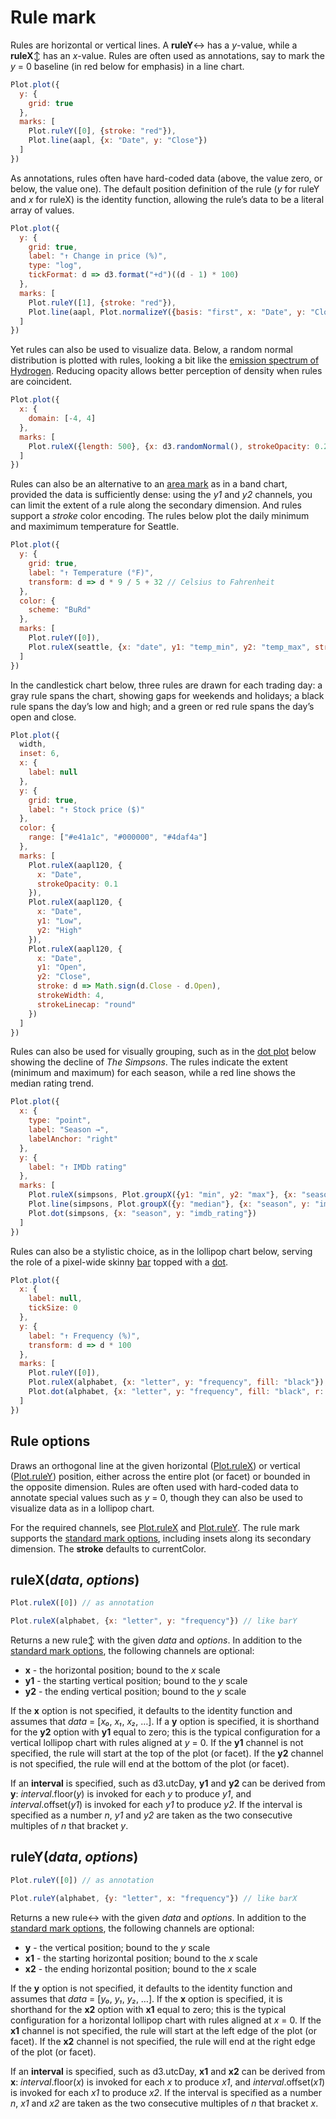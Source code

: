 # Rule mark

Rules are horizontal or vertical lines. A **ruleY**↔︎ has a *y*-value, while a **ruleX**↕︎ has an *x*-value. Rules are often used as annotations, say to mark the *y* = 0 baseline (in red below for emphasis) in a line chart.

```js
Plot.plot({
  y: {
    grid: true
  },
  marks: [
    Plot.ruleY([0], {stroke: "red"}),
    Plot.line(aapl, {x: "Date", y: "Close"})
  ]
})
```

As annotations, rules often have hard-coded data (above, the value zero, or below, the value one). The default position definition of the rule (*y* for ruleY and *x* for ruleX) is the identity function, allowing the rule’s data to be a literal array of values.

```js
Plot.plot({
  y: {
    grid: true,
    label: "↑ Change in price (%)",
    type: "log",
    tickFormat: d => d3.format("+d")((d - 1) * 100)
  },
  marks: [
    Plot.ruleY([1], {stroke: "red"}),
    Plot.line(aapl, Plot.normalizeY({basis: "first", x: "Date", y: "Close"}))
  ]
})
```

Yet rules can also be used to visualize data. Below, a random normal distribution is plotted with rules, looking a bit like the [emission spectrum of Hydrogen](https://en.wikipedia.org/wiki/Hydrogen_spectral_series). Reducing opacity allows better perception of density when rules are coincident.

```js
Plot.plot({
  x: {
    domain: [-4, 4]
  },
  marks: [
    Plot.ruleX({length: 500}, {x: d3.randomNormal(), strokeOpacity: 0.2}),
  ]
})
```

Rules can also be an alternative to an [area mark](./area.md) as in a band chart, provided the data is sufficiently dense: using the *y1* and *y2* channels, you can limit the extent of a rule along the secondary dimension. And rules support a *stroke* color encoding. The rules below plot the daily minimum and maximimum temperature for Seattle.

```js
Plot.plot({
  y: {
    grid: true,
    label: "↑ Temperature (°F)",
    transform: d => d * 9 / 5 + 32 // Celsius to Fahrenheit
  },
  color: {
    scheme: "BuRd"
  },
  marks: [
    Plot.ruleY([0]),
    Plot.ruleX(seattle, {x: "date", y1: "temp_min", y2: "temp_max", stroke: "temp_max"})
  ]
})
```

In the candlestick chart below, three rules are drawn for each trading day: a gray rule spans the chart, showing gaps for weekends and holidays; a black rule spans the day’s low and high; and a green or red rule spans the day’s open and close.

```js
Plot.plot({
  width,
  inset: 6,
  x: {
    label: null
  },
  y: {
    grid: true,
    label: "↑ Stock price ($)"
  },
  color: {
    range: ["#e41a1c", "#000000", "#4daf4a"]
  },
  marks: [
    Plot.ruleX(aapl120, {
      x: "Date",
      strokeOpacity: 0.1
    }),
    Plot.ruleX(aapl120, {
      x: "Date",
      y1: "Low",
      y2: "High"
    }),
    Plot.ruleX(aapl120, {
      x: "Date",
      y1: "Open",
      y2: "Close",
      stroke: d => Math.sign(d.Close - d.Open),
      strokeWidth: 4,
      strokeLinecap: "round"
    })
  ]
})
```

Rules can also be used for visually grouping, such as in the [dot plot](./dot.md) below showing the decline of *The Simpsons*. The rules indicate the extent (minimum and maximum) for each season, while a red line shows the median rating trend.

```js
Plot.plot({
  x: {
    type: "point",
    label: "Season →",
    labelAnchor: "right"
  },
  y: {
    label: "↑ IMDb rating"
  },
  marks: [
    Plot.ruleX(simpsons, Plot.groupX({y1: "min", y2: "max"}, {x: "season", y: "imdb_rating"})),
    Plot.line(simpsons, Plot.groupX({y: "median"}, {x: "season", y: "imdb_rating", stroke: "red"})),
    Plot.dot(simpsons, {x: "season", y: "imdb_rating"})
  ]
})
```

Rules can also be a stylistic choice, as in the lollipop chart below, serving the role of a pixel-wide skinny [bar](./bar.md) topped with a [dot](./dot.md).

```js
Plot.plot({
  x: {
    label: null,
    tickSize: 0
  },
  y: {
    label: "↑ Frequency (%)",
    transform: d => d * 100
  },
  marks: [
    Plot.ruleY([0]),
    Plot.ruleX(alphabet, {x: "letter", y: "frequency", fill: "black"}),
    Plot.dot(alphabet, {x: "letter", y: "frequency", fill: "black", r: 4})
  ]
})
```

## Rule options

Draws an orthogonal line at the given horizontal ([Plot.ruleX](#plotrulexdata-options)) or vertical ([Plot.ruleY](#plotruleydata-options)) position, either across the entire plot (or facet) or bounded in the opposite dimension. Rules are often used with hard-coded data to annotate special values such as *y* = 0, though they can also be used to visualize data as in a lollipop chart.

For the required channels, see [Plot.ruleX](#plotrulexdata-options) and [Plot.ruleY](#plotruleydata-options). The rule mark supports the [standard mark options](#marks), including insets along its secondary dimension. The **stroke** defaults to currentColor.

## ruleX(*data*, *options*)

```js
Plot.ruleX([0]) // as annotation
```
```js
Plot.ruleX(alphabet, {x: "letter", y: "frequency"}) // like barY
```

Returns a new rule↕︎ with the given *data* and *options*. In addition to the [standard mark options](#marks), the following channels are optional:

* **x** - the horizontal position; bound to the *x* scale
* **y1** - the starting vertical position; bound to the *y* scale
* **y2** - the ending vertical position; bound to the *y* scale

If the **x** option is not specified, it defaults to the identity function and assumes that *data* = [*x₀*, *x₁*, *x₂*, …]. If a **y** option is specified, it is shorthand for the **y2** option with **y1** equal to zero; this is the typical configuration for a vertical lollipop chart with rules aligned at *y* = 0. If the **y1** channel is not specified, the rule will start at the top of the plot (or facet). If the **y2** channel is not specified, the rule will end at the bottom of the plot (or facet).

If an **interval** is specified, such as d3.utcDay, **y1** and **y2** can be derived from **y**: *interval*.floor(*y*) is invoked for each *y* to produce *y1*, and *interval*.offset(*y1*) is invoked for each *y1* to produce *y2*. If the interval is specified as a number *n*, *y1* and *y2* are taken as the two consecutive multiples of *n* that bracket *y*.

## ruleY(*data*, *options*)

```js
Plot.ruleY([0]) // as annotation
```

```js
Plot.ruleY(alphabet, {y: "letter", x: "frequency"}) // like barX
```

Returns a new rule↔︎ with the given *data* and *options*. In addition to the [standard mark options](#marks), the following channels are optional:

* **y** - the vertical position; bound to the *y* scale
* **x1** - the starting horizontal position; bound to the *x* scale
* **x2** - the ending horizontal position; bound to the *x* scale

If the **y** option is not specified, it defaults to the identity function and assumes that *data* = [*y₀*, *y₁*, *y₂*, …]. If the **x** option is specified, it is shorthand for the **x2** option with **x1** equal to zero; this is the typical configuration for a horizontal lollipop chart with rules aligned at *x* = 0. If the **x1** channel is not specified, the rule will start at the left edge of the plot (or facet). If the **x2** channel is not specified, the rule will end at the right edge of the plot (or facet).

If an **interval** is specified, such as d3.utcDay, **x1** and **x2** can be derived from **x**: *interval*.floor(*x*) is invoked for each *x* to produce *x1*, and *interval*.offset(*x1*) is invoked for each *x1* to produce *x2*. If the interval is specified as a number *n*, *x1* and *x2* are taken as the two consecutive multiples of *n* that bracket *x*.
